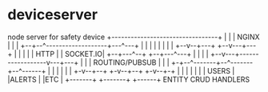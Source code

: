 # deviceserver
node server for safety device
 +---------------------------------+
 |                                 |
 |        NGINX                    |
 |                                 |
 +--+--^-------------------+---^---+
    |  |                   |   |
    |  |                   |   |
 +--v--+---+            +--v---+---+
 |         |            |          |
 | HTTP    |            | SOCKET.IO|
 +--+---^--+            +--+---^---+
    |   |                  |   |
 +--v---+------------------v---+---+
 |                                 |
 |        ROUTING/PUBSUB           |
 |                                 |
 +-+--^-------+--^-------+--^------+
   |  |       |  |       |  |
 +-v--+--+  +-v--+--+  +-v--+-+
 |       |  |       |  |      |
 | USERS |  |ALERTS |  |ETC   |
 +-------+  +-------+  +------+
     ENTITY CRUD HANDLERS
